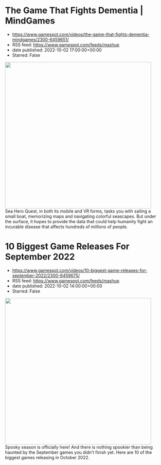 # The Game That Fights Dementia | MindGames
 - https://www.gamespot.com/videos/the-game-that-fights-dementia-mindgames/2300-6459651/
 - RSS feed: https://www.gamespot.com/feeds/mashup
 - date published: 2022-10-02 17:00:00+00:00
 - Starred: False

<img height="480" src="https://www.gamespot.com/a/uploads/square_medium/1594/15941173/4041608-mindgames_dementia_thumbnail_v2_site.jpg" width="480" /> Sea Hero Quest, in both its mobile and VR forms, tasks you with sailing a small boat, memorizing maps and navigating colorful seascapes. But under the surface, it hopes to provide the data that could help humanity fight an incurable disease that affects hundreds of millions of people.

# 10 Biggest Game Releases For September 2022
 - https://www.gamespot.com/videos/10-biggest-game-releases-for-september-2022/2300-6459675/
 - RSS feed: https://www.gamespot.com/feeds/mashup
 - date published: 2022-10-02 14:00:00+00:00
 - Starred: False

<img height="480" src="https://www.gamespot.com/a/uploads/square_medium/1574/15746725/4042745-bigoct_v0.jpg" width="480" /> Spooky season is officially here! And there is nothing spookier than being haunted by the September games you didn’t finish yet. Here are 10 of the biggest games releasing in October 2022.
